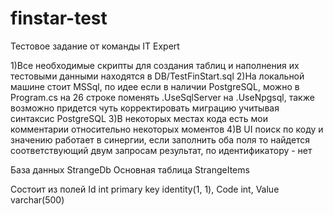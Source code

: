 # finstar-test

Тестовое задание от команды IT Expert 

1)Все необходимые скрипты для создания таблиц и наполнения их тестовыми данными находятся в DB/TestFinStart.sql
2)На локальной машине стоит MSSql, по идее если в наличии PostgreSQL, можно в Program.cs на 26 строке поменять .UseSqlServer на .UseNpgsql, также возможно придется чуть корректировать миграцию учитывая синтаксис PostgreSQL
3)В некоторых местах кода есть мои комментарии относительно некоторых моментов
4)В UI поиск по коду и значению работает в синергии, если заполнить оба поля то найдется соответствующий двум запросам результат, по идентификатору - нет

База данных StrangeDb
Основная таблица StrangeItems

Состоит из полей
Id int primary key identity(1, 1), 
Code int, 
Value varchar(500)
